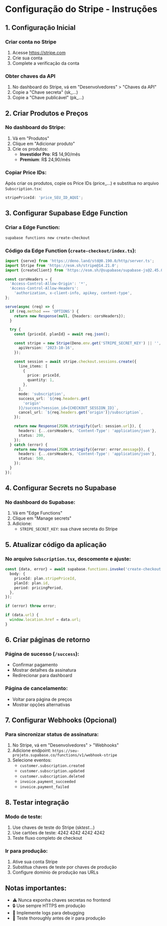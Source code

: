 # Configuração do Stripe - Instruções

## 1. Configuração Inicial

### Criar conta no Stripe

1. Acesse https://stripe.com
2. Crie sua conta
3. Complete a verificação da conta

### Obter chaves da API

1. No dashboard do Stripe, vá em "Desenvolvedores" > "Chaves da API"
2. Copie a "Chave secreta" (sk\_...)
3. Copie a "Chave publicável" (pk\_...)

## 2. Criar Produtos e Preços

### No dashboard do Stripe:

1. Vá em "Produtos"
2. Clique em "Adicionar produto"
3. Crie os produtos:
   - **Investidor Pro**: R$ 14,90/mês
   - **Premium**: R$ 24,90/mês

### Copiar Price IDs:

Após criar os produtos, copie os Price IDs (price\_...) e substitua no arquivo `Subscription.tsx`:

```typescript
stripePriceId: 'price_SEU_ID_AQUI';
```

## 3. Configurar Supabase Edge Function

### Criar a Edge Function:

```bash
supabase functions new create-checkout
```

### Código da Edge Function (`create-checkout/index.ts`):

```typescript
import {serve} from 'https://deno.land/std@0.190.0/http/server.ts';
import Stripe from 'https://esm.sh/stripe@14.21.0';
import {createClient} from 'https://esm.sh/@supabase/supabase-js@2.45.0';

const corsHeaders = {
  'Access-Control-Allow-Origin': '*',
  'Access-Control-Allow-Headers':
    'authorization, x-client-info, apikey, content-type',
};

serve(async (req) => {
  if (req.method === 'OPTIONS') {
    return new Response(null, {headers: corsHeaders});
  }

  try {
    const {priceId, planId} = await req.json();

    const stripe = new Stripe(Deno.env.get('STRIPE_SECRET_KEY') || '', {
      apiVersion: '2023-10-16',
    });

    const session = await stripe.checkout.sessions.create({
      line_items: [
        {
          price: priceId,
          quantity: 1,
        },
      ],
      mode: 'subscription',
      success_url: `${req.headers.get(
        'origin'
      )}/success?session_id={CHECKOUT_SESSION_ID}`,
      cancel_url: `${req.headers.get('origin')}/subscription`,
    });

    return new Response(JSON.stringify({url: session.url}), {
      headers: {...corsHeaders, 'Content-Type': 'application/json'},
      status: 200,
    });
  } catch (error) {
    return new Response(JSON.stringify({error: error.message}), {
      headers: {...corsHeaders, 'Content-Type': 'application/json'},
      status: 500,
    });
  }
});
```

## 4. Configurar Secrets no Supabase

### No dashboard do Supabase:

1. Vá em "Edge Functions"
2. Clique em "Manage secrets"
3. Adicione:
   - `STRIPE_SECRET_KEY`: sua chave secreta do Stripe

## 5. Atualizar código da aplicação

### No arquivo `Subscription.tsx`, descomente e ajuste:

```typescript
const {data, error} = await supabase.functions.invoke('create-checkout', {
  body: {
    priceId: plan.stripePriceId,
    planId: plan.id,
    period: pricingPeriod,
  },
});

if (error) throw error;

if (data.url) {
  window.location.href = data.url;
}
```

## 6. Criar páginas de retorno

### Página de sucesso (`/success`):

- Confirmar pagamento
- Mostrar detalhes da assinatura
- Redirecionar para dashboard

### Página de cancelamento:

- Voltar para página de preços
- Mostrar opções alternativas

## 7. Configurar Webhooks (Opcional)

### Para sincronizar status de assinatura:

1. No Stripe, vá em "Desenvolvedores" > "Webhooks"
2. Adicione endpoint: `https://seu-projeto.supabase.co/functions/v1/webhook-stripe`
3. Selecione eventos:
   - `customer.subscription.created`
   - `customer.subscription.updated`
   - `customer.subscription.deleted`
   - `invoice.payment_succeeded`
   - `invoice.payment_failed`

## 8. Testar integração

### Modo de teste:

1. Use chaves de teste do Stripe (sk*test*...)
2. Use cartões de teste: 4242 4242 4242 4242
3. Teste fluxo completo de checkout

### Ir para produção:

1. Ative sua conta Stripe
2. Substitua chaves de teste por chaves de produção
3. Configure domínio de produção nas URLs

## Notas importantes:

- ⚠️ Nunca exponha chaves secretas no frontend
- 🔒 Use sempre HTTPS em produção
- 📝 Implemente logs para debugging
- 🧪 Teste thoroughly antes de ir para produção
